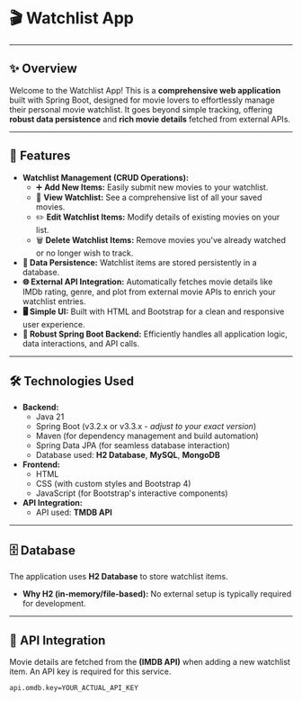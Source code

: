 # 🎬 Watchlist App

---

## ✨ Overview

Welcome to the Watchlist App! This is a **comprehensive web application** built with Spring Boot, designed for movie lovers to effortlessly manage their personal movie watchlist. It goes beyond simple tracking, offering **robust data persistence** and **rich movie details** fetched from external APIs.

---

## 🌟 Features

* **Watchlist Management (CRUD Operations):**
    * ➕ **Add New Items:** Easily submit new movies to your watchlist.
    * 👀 **View Watchlist:** See a comprehensive list of all your saved movies.
    * ✏️ **Edit Watchlist Items:** Modify details of existing movies on your list.
    * 🗑️ **Delete Watchlist Items:** Remove movies you've already watched or no longer wish to track.
* **💾 Data Persistence:** Watchlist items are stored persistently in a database.
* **🌐 External API Integration:** Automatically fetches movie details like IMDb rating, genre, and plot from external movie APIs to enrich your watchlist entries.
* **🖥️ Simple UI:** Built with HTML and Bootstrap for a clean and responsive user experience.
* **🚀 Robust Spring Boot Backend:** Efficiently handles all application logic, data interactions, and API calls.

---

## 🛠️ Technologies Used

* **Backend:**
    * Java 21
    * Spring Boot (v3.2.x or v3.3.x - *adjust to your exact version*)
    * Maven (for dependency management and build automation)
    * Spring Data JPA (for seamless database interaction)
    * Database used: **H2 Database**, **MySQL**, **MongoDB**
* **Frontend:**
    * HTML
    * CSS (with custom styles and Bootstrap 4)
    * JavaScript (for Bootstrap's interactive components)
* **API Integration:**
    * API used: **TMDB API**

---

## 🗄️ Database

The application uses **H2 Database** to store watchlist items.
* **Why H2 (in-memory/file-based):** No external setup is typically required for development.

---

## 🔗 API Integration

Movie details are fetched from the **(IMDB API)** when adding a new watchlist item. An API key is required for this service.
```properties
api.omdb.key=YOUR_ACTUAL_API_KEY

